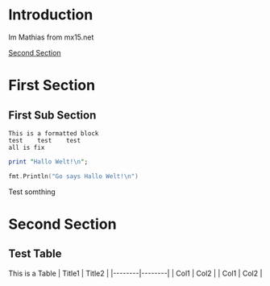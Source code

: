 # Introduction

Im Mathias from mx15.net

[Second Section](#second-section)


# First Section

## First Sub Section

    This is a formatted block
    test    test    test
    all is fix
    
```perl
print "Hallo Welt!\n";
```

```go
fmt.Println("Go says Hallo Welt!\n")

```

Test somthing

# Second Section

## Test Table

This is a Table
| Title1 | Title2 |
|--------|--------|
| Col1   | Col2   |
| Col1   | Col2   |

